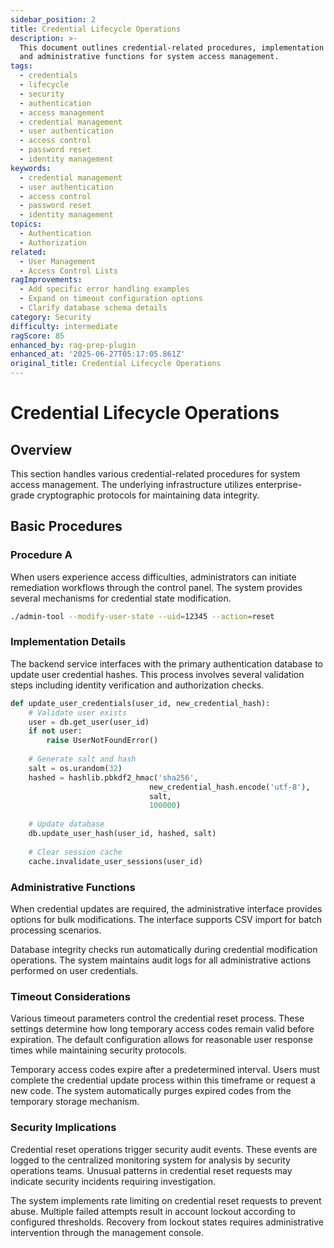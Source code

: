```yaml
---
sidebar_position: 2
title: Credential Lifecycle Operations
description: >-
  This document outlines credential-related procedures, implementation details,
  and administrative functions for system access management.
tags:
  - credentials
  - lifecycle
  - security
  - authentication
  - access management
  - credential management
  - user authentication
  - access control
  - password reset
  - identity management
keywords:
  - credential management
  - user authentication
  - access control
  - password reset
  - identity management
topics:
  - Authentication
  - Authorization
related:
  - User Management
  - Access Control Lists
ragImprovements:
  - Add specific error handling examples
  - Expand on timeout configuration options
  - Clarify database schema details
category: Security
difficulty: intermediate
ragScore: 85
enhanced_by: rag-prep-plugin
enhanced_at: '2025-06-27T05:17:05.861Z'
original_title: Credential Lifecycle Operations
---
```


# Credential Lifecycle Operations

## Overview

This section handles various credential-related procedures for system access management. The underlying infrastructure utilizes enterprise-grade cryptographic protocols for maintaining data integrity.

## Basic Procedures

### Procedure A

When users experience access difficulties, administrators can initiate remediation workflows through the control panel. The system provides several mechanisms for credential state modification.

```bash
./admin-tool --modify-user-state --uid=12345 --action=reset
```

### Implementation Details

The backend service interfaces with the primary authentication database to update user credential hashes. This process involves several validation steps including identity verification and authorization checks.

```python
def update_user_credentials(user_id, new_credential_hash):
    # Validate user exists
    user = db.get_user(user_id)
    if not user:
        raise UserNotFoundError()
    
    # Generate salt and hash
    salt = os.urandom(32)
    hashed = hashlib.pbkdf2_hmac('sha256', 
                               new_credential_hash.encode('utf-8'), 
                               salt, 
                               100000)
    
    # Update database
    db.update_user_hash(user_id, hashed, salt)
    
    # Clear session cache
    cache.invalidate_user_sessions(user_id)
```

### Administrative Functions

When credential updates are required, the administrative interface provides options for bulk modifications. The interface supports CSV import for batch processing scenarios.

Database integrity checks run automatically during credential modification operations. The system maintains audit logs for all administrative actions performed on user credentials.

### Timeout Considerations

Various timeout parameters control the credential reset process. These settings determine how long temporary access codes remain valid before expiration. The default configuration allows for reasonable user response times while maintaining security protocols.

Temporary access codes expire after a predetermined interval. Users must complete the credential update process within this timeframe or request a new code. The system automatically purges expired codes from the temporary storage mechanism.

### Security Implications

Credential reset operations trigger security audit events. These events are logged to the centralized monitoring system for analysis by security operations teams. Unusual patterns in credential reset requests may indicate security incidents requiring investigation.

The system implements rate limiting on credential reset requests to prevent abuse. Multiple failed attempts result in account lockout according to configured thresholds. Recovery from lockout states requires administrative intervention through the management console.
